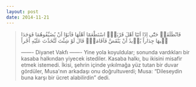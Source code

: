 ```yaml
---
layout: post
date: 2014-11-21
---
```


> فَانْطَلَقَا۠ حَتّٰٓى اِذَٓا اَتَيَٓا اَهْلَ قَرْيَةٍۨ اسْتَطْعَمَٓا اَهْلَهَا فَاَبَوْا اَنْ يُضَيِّفُوهُمَا فَوَجَدَا ف۪يهَا جِدَاراً يُر۪يدُ اَنْ يَنْقَضَّ فَاَقَامَهُۜ قَالَ لَوْ شِئْتَ لَتَّخَذْتَ عَلَيْهِ اَجْراً
> 
> ——- Diyanet Vakfı ——- 
> Yine yola koyuldular; sonunda vardıkları bir kasaba halkından yiyecek istediler. Kasaba halkı, bu ikisini misafir etmek istemedi. İkisi, şehrin içinde yıkılmağa yüz tutan bir duvar gördüler, Musa'nın arkadaşı onu doğrultuverdi; Musa: “Dileseydin buna karşı bir ücret alabilirdin” dedi.
